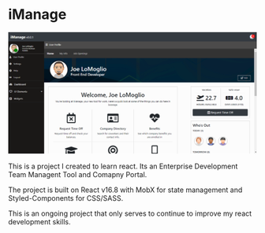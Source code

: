 # iManage 

<img src="imanage.png" />

This is a project I created to learn react. Its an Enterprise Development Team Managent Tool and Comapny Portal.

The project is built on React v16.8 with MobX for state management and Styled-Components
for CSS/SASS.

This is an ongoing project that only serves to continue to improve my react development skills.

